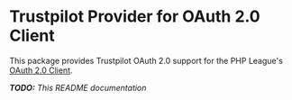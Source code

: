# Trustpilot Provider for OAuth 2.0 Client

This package provides Trustpilot OAuth 2.0 support for the PHP League's [OAuth 2.0 Client](https://github.com/thephpleague/oauth2-client).

_**TODO:** This README documentation_
